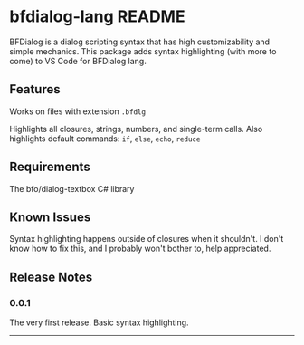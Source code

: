 # bfdialog-lang README

BFDialog is a dialog scripting syntax that has high customizability and simple mechanics. This package adds syntax highlighting (with more to come) to VS Code for BFDialog lang.

## Features

Works on files with extension `.bfdlg`

Highlights all closures, strings, numbers, and single-term calls. Also highlights default commands: `if`, `else`, `echo`, `reduce`

## Requirements

The bfo/dialog-textbox C# library

## Known Issues

Syntax highlighting happens outside of closures when it shouldn't. I don't know how to fix this, and I probably won't bother to, help appreciated.

## Release Notes

### 0.0.1

The very first release. Basic syntax highlighting.

---
